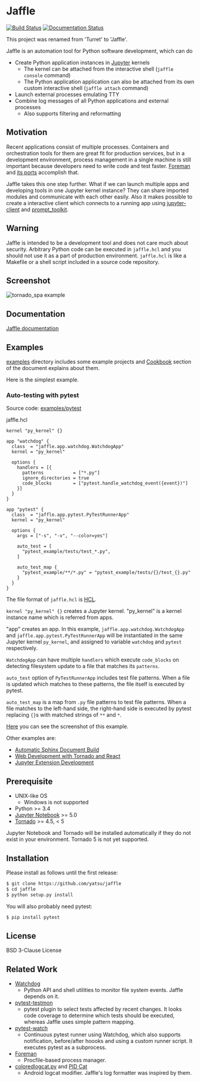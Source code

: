 # Jaffle

[![Build Status](https://travis-ci.org/yatsu/jaffle.svg?branch=master)](https://travis-ci.org/yatsu/jaffle)
[![Documentation Status](https://readthedocs.org/projects/jaffle/badge/?version=latest)](http://jaffle.readthedocs.io/en/latest/?badge=latest)

This project was renamed from 'Turret' to 'Jaffle'.

Jaffle is an automation tool for Python software development, which can do

- Create Python application instances in [Jupyter](http://jupyter.org/)
  kernels
    - The kernel can be attached from the interactive shell (``jaffle
      console`` command)
    - The Python application application can also be attached from its own
      custom interactive shell (``jaffle attach`` command)
- Launch external processes emulating TTY
- Combine log messages of all Python applications and external processes
    - Also supports filtering and reformatting

## Motivation

Recent applications consist of multiple processes. Containers and orchestration
tools for them are great fit for production services, but in a development
environment, process management in a single machine is still important because
developers need to write code and test faster.
[Foreman](https://github.com/ddollar/foreman) and [its
ports](https://github.com/ddollar/foreman#ports) accomplish that.

Jaffle takes this one step further. What if we can launch multiple apps and
developing tools in one Jupyter kernel instance? They can share imported
modules and communicate with each other easily. Also it makes possible to
create a interactive client which connects to a running app using
[jupyter-client](https://github.com/jupyter/jupyter_client) and
[prompt_toolkit](https://github.com/jonathanslenders/python-prompt-toolkit).

## Warning

Jaffle is intended to be a development tool and does not care much about
security. Arbitrary Python code can be executed in ``jaffle.hcl`` and
you should not use it as a part of production environment. ``jaffle.hcl``
is like a Makefile or a shell script included in a source code repository.

## Screenshot

![tornado_spa example](https://github.com/yatsu/jaffle/blob/master/docs/cookbook/tornado_spa_example.gif)

## Documentation

[Jaffle documentation](http://jaffle.readthedocs.io )

## Examples

[examples](https://github.com/yatsu/jaffle/tree/master/examples) directory
includes some example projects and
[Cookbook](http://jaffle.readthedocs.io/en/latest/cookbook/index.html)
section of the document explains about them.

Here is the simplest example.

### Auto-testing with pytest

Source code: [examples/pytest](https://github.com/yatsu/jaffle/tree/master/examples/pytest)

jaffle.hcl

```hcl
kernel "py_kernel" {}

app "watchdog" {
  class  = "jaffle.app.watchdog.WatchdogApp"
  kernel = "py_kernel"

  options {
    handlers = [{
      patterns           = ["*.py"]
      ignore_directories = true
      code_blocks        = ["pytest.handle_watchdog_event({event})"]
    }]
  }
}

app "pytest" {
  class  = "jaffle.app.pytest.PyTestRunnerApp"
  kernel = "py_kernel"

  options {
    args = ["-s", "-v", "--color=yes"]

    auto_test = [
      "pytest_example/tests/test_*.py",
    ]

    auto_test_map {
      "pytest_example/**/*.py" = "pytest_example/tests/{}/test_{}.py"
    }
  }
}
```

The file format of `jaffle.hcl` is [HCL](https://github.com/hashicorp/hcl).

`kernel "py_kernel" {}` creates a Jupyter kernel. "py_kernel" is a kernel
instance name which is referred from apps.

"app" creates an app. In this example, `jaffle.app.watchdog.WatchdogApp` and
`jaffle.app.pytest.PyTestRunnerApp` will be instantiated in the same Jupyter
kernel `py_kernel`, and assigned to variable `watchdog` and `pytest`
respectively.

`WatchdogApp` can have multiple `handlers` which execute `code_blocks` on
detecting filesystem update to a file that matches its `patterns`.

`auto_test` option of `PyTestRunnerApp` includes test file patterns. When
a file is updated which matches to these patterns, the file itself is executed
by pytest.

`auto_test_map` is a map from `.py` file patterns to test file patterns. When
a file matches to the left-hand side, the right-hand side is executed by pytest
replacing `{}`s with matched strings of `**` and `*`.

[Here](http://jaffle.readthedocs.io/en/latest/cookbook/pytest.html) you
can see the screenshot of this example.

Other examples are:

- [Automatic Sphinx Document Build](http://jaffle.readthedocs.io/en/latest/cookbook/sphinx.html)
- [Web Development with Tornado and React](http://jaffle.readthedocs.io/en/latest/cookbook/tornado_spa.html)
- [Jupyter Extension Development](http://jaffle.readthedocs.io/en/latest/cookbook/jupyter_ext.html)

## Prerequisite

- UNIX-like OS
    - Windows is not supported
- Python >= 3.4
- [Jupyter Notebook](https://jupyter.org/) >= 5.0
- [Tornado](http://www.tornadoweb.org/) >= 4.5, < 5

Jupyter Notebook and Tornado will be installed automatically if they do not
exist in your environment. Tornado 5 is not yet supported.

## Installation

Please install as follows until the first release:

```sh
$ git clone https://github.com/yatsu/jaffle
$ cd jaffle
$ python setup.py install
```

You will also probably need pytest:

```sh
$ pip install pytest
```

## License

BSD 3-Clause License

## Related Work

- [Watchdog](https://github.com/gorakhargosh/watchdog)
    - Python API and shell utilities to monitor file system events. Jaffle
      depends on it.
- [pytest-testmon](https://github.com/tarpas/pytest-testmon)
    - pytest plugin to select tests affected by recent changes. It looks code
      coverage to determine which tests should be executed, whereas Jaffle uses
      simple pattern mapping.
- [pytest-watch](https://github.com/joeyespo/pytest-watch)
    - Continuous pytest runner using Watchdog, which also supports
      notification, before/after hoooks and using a custom runner script. It
      executes pytest as a subprocess.
- [Foreman](https://github.com/ddollar/foreman)
    - Procfile-based process manager.
- [coloredlogcat.py](http://jsharkey.org/logcat/) and [PID
  Cat](https://github.com/JakeWharton/pidcat)
    - Android logcat modifier. Jaffle's log formatter was inspired by them.
